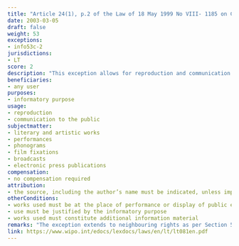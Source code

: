 ```yaml
---
title: "Article 24(1), p.2 of the Law of 18 May 1999 No VIII- 1185 on Copyright and Related Rights"
date: 2003-03-05
draft: false
weight: 53
exceptions:
- info53c-2
jurisdictions:
- LT
score: 2
description: "This exception allows for reproduction and communication to the public of literary and artistic works the place of performance or display of which renders information on public events or current events in the press, radio or television, provided that such use is justified by the informatory purpose and constitutes additional information material." 
beneficiaries:
- any user
purposes: 
- informatory purpose
usage:
- reproduction 
- communication to the public
subjectmatter:
- literary and artistic works
- performances
- phonograms
- film fixations
- broadcasts
- electronic press publications
compensation:
- no compensation required
attribution: 
- the source, including the author’s name must be indicated, unless impossible
otherConditions: 
- works used must be at the place of performance or display of public events or current events displayed in the press, radio or television
- use must be justified by the informatory purpose 
- works used must constitute additional information material
remarks: "The exception extends to neighbouring rights as per Section 58(1), p.2 of the CA, allowing the reproduction, communication to the public of short extracts from objects of related rights in reports of current events, to the extent justified by the informatory purpose to be achieved."
link: https://www.wipo.int/edocs/lexdocs/laws/en/lt/lt081en.pdf
---
```

